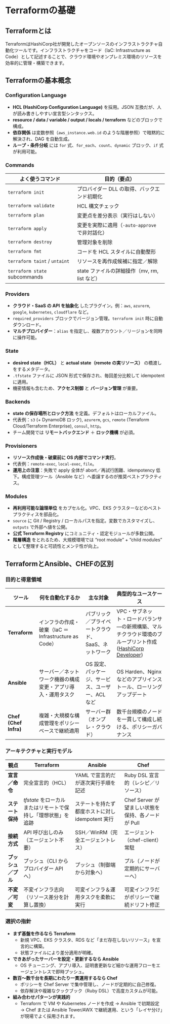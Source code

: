 # Terraformの基礎

## Terraformとは

TerraformはHashiCorp社が開発したオープンソースのインフラストラクチャ自動化ツールです。インフラストラクチャをコード（IaC: Infrastructure as Code）として記述することで、クラウド環境やオンプレミス環境のリソースを効率的に管理・構築できます。

## Terraformの基本概念

### **Configuration Language**

- **HCL (HashiCorp Configuration Language)** を採用。JSON 互換だが、人が読み書きしやすい宣言型シンタックス。
- **resource / data / variable / output / locals / terraform** などのブロックで構成。
- **依存関係** は変数参照（`aws_instance.web.id` のような階層参照）で暗黙的に解決され、DAG を自動生成。
- **ループ・条件分岐** には `for` 式、`for_each`、`count`、`dynamic` ブロック、`if` 式が利用可能。

### Commands

| よく使うコマンド | 目的（要点） |
| --- | --- |
| `terraform init` | プロバイダー DLL の取得、バックエンド初期化 |
| `terraform validate` | HCL 構文チェック |
| `terraform plan` | 変更点を差分表示（実行はしない） |
| `terraform apply` | 変更を実際に適用（`-auto-approve` で非対話化） |
| `terraform destroy` | 管理対象を削除 |
| `terraform fmt` | コードを HCL スタイルに自動整形 |
| `terraform taint` / `untaint` | リソースを再作成候補に指定／解除 |
| `terraform state` subcommands | state ファイルの詳細操作（mv, rm, list など） |

### Providers

- **クラウド・SaaS の API を抽象化** したプラグイン。例：`aws`, `azurerm`, `google`, `kubernetes`, `cloudflare` など。
- `required_providers` ブロックでバージョン管理。`terraform init` 時に自動ダウンロード。
- **マルチプロバイダー**：`alias` を指定し、複数アカウント／リージョンを同時に操作可能。

### State

- **desired state（HCL）** と **actual state（remote の実リソース）** の橋渡しをするメタデータ。
- `.tfstate` ファイルに JSON 形式で保存され、毎回差分比較して idempotent に適用。
- 機密情報も含むため、**アクセス制御** と **バージョン管理** が重要。

### Backends

- **state の保存場所とロック方法** を定義。デフォルトはローカルファイル。
- 代表例：`s3` (+ DynamoDB ロック), `azurerm`, `gcs`, `remote` (Terraform Cloud/Terraform Enterprise), `consul`, `http`。
- チーム開発では **リモートバックエンド** ＋ **ロック機構** が必須。

### Provisioners

- **リソース作成後・破棄前に OS 内部でコマンド実行**。
- 代表例：`remote-exec`, `local-exec`, `file`。
- **運用上の注意**：失敗で apply 全体が abort／再試行困難、idempotency 低下。構成管理ツール（Ansible など）へ委譲するのが推奨ベストプラクティス。

### Modules

- **再利用可能な論理単位** をカプセル化。VPC、EKS クラスターなどのベストプラクティスを部品化。
- `source` に Git / Registry / ローカルパスを指定。変数でカスタマイズし、`outputs` で外部へ値を公開。
- **公式 Terraform Registry** にコミュニティ・認定モジュールが多数公開。
- **階層構造** をとれるため、大規模環境では “root module” + “child modules” として整理すると可読性とメンテ性が向上。

## TerraformとAnsible、CHEFの区別

### 目的と得意領域

| ツール | 何を自動化するか | 主な対象 | 典型的なユースケース |
| --- | --- | --- | --- |
| **Terraform** | インフラの作成・破棄（IaC ＝ Infrastructure as Code） | パブリック／プライベートクラウド、SaaS、ネットワーク | VPC・サブネット・ロードバランサ―の新規構築、マルチクラウド環境のブループリント作成 ([HashiCorp Developer](https://developer.hashicorp.com/terraform/intro/vs/chef-puppet?utm_source=chatgpt.com)) |
| **Ansible** | サーバー／ネットワーク機器の構成変更・アプリ導入・運用タスク | OS 設定、パッケージ、サービス、ユーザー、ACL など | OS Harden、Nginx などのアプリインストール、ローリングアップデート  |
| **Chef (Chef Infra)** | 複雑・大規模な構成管理をポリシーベースで継続適用 | サーバー群（オンプレ・クラウド） | 数千台規模のノードを一貫して構成し続ける、ポリシーガバナンス |

### アーキテクチャと実行モデル

| 観点 | Terraform | Ansible | Chef |
| --- | --- | --- | --- |
| **宣言／命令** | 完全宣言的（HCL） | YAML で宣言的だが逐次実行手順を記述 | Ruby DSL 宣言的（レシピ／リソース） |
| **ステート保持** | *tfstate* をローカルまたはリモートで保持し「理想状態」を追跡 | ステートを持たず都度ホストに対し idempotent 実行 | Chef Server が望ましい状態を保持、各ノードが Pull |
| **接続方式** | API 呼び出しのみ（エージェント不要） | SSH／WinRM（完全エージェントレス） | エージェント（chef-client）常駐 |
| **プッシュ／プル** | プッシュ（CLI からプロバイダー API へ） | プッシュ（制御端から対象へ） | プル（ノードが定期的にサーバーへ） |
| **不変／可変** | 不変インフラ志向（リソース差分を計算し置換） | 可変インフラ＆運用タスクを柔軟に実行 | 可変インフラだがポリシーで継続ドリフト修正 |

### 選択の指針

- **まず基盤を作るなら Terraform**
    - 新規 VPC、EKS クラスタ、RDS など「まだ存在しないリソース」を宣言的に構築。
    - 状態ファイルにより差分適用が明確。
- **できあがったサーバーを設定・更新するなら Ansible**
    - OS チューニング、アプリ導入、証明書更新など細かな運用フローをエージェントレスで即時プッシュ。
- **数百～数千台を長期にわたり一貫運用するなら Chef**
    - ポリシーを Chef Server で集中管理し、ノードが定期的に自己修復。
    - 依存解決や複雑なクックブック（Ruby DSL）で高度カスタムが可能。
- **組み合わせパターンが実践的**
    - Terraform で VM や Kubernetes ノードを作成 → Ansible で初期設定 → Chef または Ansible Tower/AWX で継続運用、という「レイヤ分け」が現場でよく採用されます。